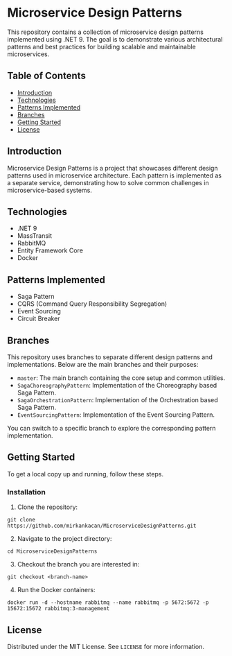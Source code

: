 # Microservice Design Patterns

This repository contains a collection of microservice design patterns implemented using .NET 9. The goal is to demonstrate various architectural patterns and best practices for building scalable and maintainable microservices.

## Table of Contents

- [Introduction](#introduction)
- [Technologies](#technologies)
- [Patterns Implemented](#patterns-implemented)
- [Branches](#branches)
- [Getting Started](#getting-started)
- [License](#license)

## Introduction

Microservice Design Patterns is a project that showcases different design patterns used in microservice architecture. Each pattern is implemented as a separate service, demonstrating how to solve common challenges in microservice-based systems.

## Technologies

- .NET 9
- MassTransit
- RabbitMQ
- Entity Framework Core
- Docker
  
## Patterns Implemented

- Saga Pattern
- CQRS (Command Query Responsibility Segregation)
- Event Sourcing
- Circuit Breaker

## Branches

This repository uses branches to separate different design patterns and implementations. Below are the main branches and their purposes:

- `master`: The main branch containing the core setup and common utilities.
- `SagaChoreographyPattern`: Implementation of the Choreography based Saga Pattern.
- `SagaOrchestrationPattern`:  Implementation of the Orchestration based Saga Pattern.
- `EventSourcingPattern`:  Implementation of the Event Sourcing Pattern.

You can switch to a specific branch to explore the corresponding pattern implementation.

## Getting Started

To get a local copy up and running, follow these steps.

### Installation

1. Clone the repository:
```
git clone https://github.com/mirkankacan/MicroserviceDesignPatterns.git
```
2. Navigate to the project directory:
```
cd MicroserviceDesignPatterns
```
3. Checkout the branch you are interested in:
```
git checkout <branch-name>
```
4. Run the Docker containers:
```
docker run -d --hostname rabbitmq --name rabbitmq -p 5672:5672 -p 15672:15672 rabbitmq:3-management
```


## License

Distributed under the MIT License. See `LICENSE` for more information.
